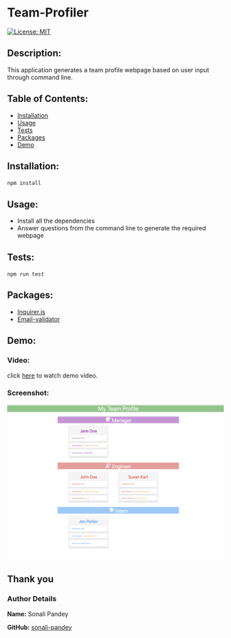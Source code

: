 # Team-Profiler
[![License: MIT](https://img.shields.io/badge/License-MIT-yellow.svg)](https://opensource.org/licenses/MIT)

## Description:
This application generates a team profile webpage based on user input through command line.

## Table of Contents:

* [Installation](#installation)
* [Usage](#usage)
* [Tests](#tests)
* [Packages](#packages)
* [Demo](#demo)

## Installation:
`npm install`

## Usage:
 * Install all the dependencies
 * Answer questions from the command line to generate the required webpage

## Tests:
`npm run test`

## Packages:
* [Inquirer.js](npmjs.com/package/inquirer)
* [Email-validator](https://www.npmjs.com/package/email-validator)

## Demo:

### Video: 
click [here](https://drive.google.com/file/d/1bz3_umvs9dF68iGlffpzOVLV49kMq_uL/view) to watch demo video.

### Screenshot:

![](./assets/image/team-profiler-screenshot.png)

## Thank you
### Author Details
**Name:** Sonali Pandey

**GitHub:** [sonali-pandey](https://github.com/sonali-pandey)
